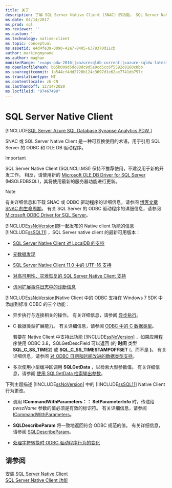 ```yaml
---
title: 关于
description: 了解 SQL Server Native Client (SNAC) 的功能。 SQL Server Native Client 指 ODBC，SQL Server 的 OLE DB 驱动程序。
ms.date: 04/14/2017
ms.prod: sql
ms.reviewer: ''
ms.custom: ''
ms.technology: native-client
ms.topic: conceptual
ms.assetid: e4d4fe39-0090-42a7-8405-6378370d11cb
author: markingmyname
ms.author: maghan
monikerRange: '>=aps-pdw-2016||=azuresqldb-current||=azure-sqldw-latest||>=sql-server-2016||>=sql-server-linux-2017||=azuresqldb-mi-current'
ms.openlocfilehash: b65b009d5dc88dc9d5a0cd5cc6f5592c8160c8bb
ms.sourcegitcommit: 1a544cf4dd2720b124c3697d1e62ae7741db757c
ms.translationtype: MT
ms.contentlocale: zh-CN
ms.lasthandoff: 12/14/2020
ms.locfileid: "97467498"
---
```

# <a name="sql-server-native-client"></a>SQL Server Native Client
[!INCLUDE[SQL Server Azure SQL Database Synapse Analytics PDW ](../../includes/applies-to-version/sql-asdb-asdbmi-asa-pdw.md)]

SNAC 或 SQL Server Native Client 是一种可互换使用的术语，用于引用 SQL Server 的 ODBC 和 OLE DB 驱动程序。

> [!IMPORTANT] 
> SQL Server Native Client (SQLNCLI.MSI) 保持不推荐使用，不建议用于新的开发工作。 相反，请使用新的 [Microsoft OLE DB Driver for SQL Server](../../connect/oledb/oledb-driver-for-sql-server.md) (MSOLEDBSQL)，其将使用最新的服务器功能进行更新。

> [!NOTE]
> 有关详细信息和下载 SNAC 或 ODBC 驱动程序的详细信息，请参阅 [博客文章 SNAC 的生命周期](/archive/blogs/sqlreleaseservices/snac-lifecycle-explained)。
> 有关 SQL Server 的 ODBC 驱动程序的详细信息，请参阅 [Microsoft ODBC Driver for SQL Server](../../connect/odbc/microsoft-odbc-driver-for-sql-server.md)。  

 [!INCLUDE[ssNoVersion](../../includes/ssnoversion-md.md)]随一起发布的 Native client 功能的信息 [!INCLUDE[ssSQL11](../../includes/sssql11-md.md)] ，SQL Server native client 的最新可用版本：

-   [SQL Server Native Client 对 LocalDB 的支持](../../relational-databases/native-client/features/sql-server-native-client-support-for-localdb.md)  

-   [元数据发现](../../relational-databases/native-client/features/metadata-discovery.md)  

-   [SQL Server Native Client 11.0 中的 UTF-16 支持](../../relational-databases/native-client/features/utf-16-support-in-sql-server-native-client-11-0.md)  

-   [对高可用性、灾难恢复的 SQL Server Native Client 支持](../../relational-databases/native-client/features/sql-server-native-client-support-for-high-availability-disaster-recovery.md)  

-   [访问扩展事件日志中的诊断信息](../../relational-databases/native-client/features/accessing-diagnostic-information-in-the-extended-events-log.md)  

[!INCLUDE[ssNoVersion](../../includes/ssnoversion-md.md)]Native Client 中的 ODBC 支持在 Windows 7 SDK 中添加到标准 ODBC 的三个功能：  

-   异步执行与连接相关的操作。 有关详细信息，请参阅 [异步执行](../../odbc/reference/develop-app/asynchronous-execution-polling-method.md)。  

-   C 数据类型扩展能力。 有关详细信息，请参阅 [ODBC 中的 C 数据类型](../../odbc/reference/develop-app/c-data-types-in-odbc.md)。  

     若要在 Native Client 中支持此功能 [!INCLUDE[ssNoVersion](../../includes/ssnoversion-md.md)] ，如果应用程序使用 ODBC 3.8，SQLGetDescField 可以返回 (的 **时间** 类型 **SQL_C_SS_TIME2**) 或 **SQL_C_SS_TIMESTAMPOFFSET** (，而不是 **)**。 有关详细信息，请参阅 [对 ODBC 日期和时间改进的数据类型支持](../../relational-databases/native-client-odbc-date-time/data-type-support-for-odbc-date-and-time-improvements.md)。  

-   多次使用小型缓冲区调用 **SQLGetData** ，以检索大型参数值。 有关详细信息，请参阅 [使用 SQLGetData 检索输出参数](../../odbc/reference/develop-app/retrieving-output-parameters-using-sqlgetdata.md)。  

 下列主题描述 [!INCLUDE[ssNoVersion](../../includes/ssnoversion-md.md)] 中的 [!INCLUDE[ssSQL11](../../includes/sssql11-md.md)] Native Client 行为更改。  

-   调用 **ICommandWithParameters：： SetParameterInfo** 时，传递给 *pwszName* 参数的值必须是有效的标识符。 有关详细信息，请参阅 [ICommandWithParameters](../../relational-databases/native-client-ole-db-interfaces/icommandwithparameters.md)。  

-   **SQLDescribeParam** 将一致地返回符合 ODBC 规范的值。 有关详细信息，请参阅 [SQLDescribeParam](../../relational-databases/native-client-odbc-api/sqldescribeparam.md)。  

-   [处理字符转换时 ODBC 驱动程序行为的变化](../../relational-databases/native-client/features/odbc-driver-behavior-change-when-handling-character-conversions.md)  

## <a name="see-also"></a>请参阅  
[安装 SQL Server Native Client](../../relational-databases/native-client/applications/installing-sql-server-native-client.md)  
 [SQL Server Native Client 功能](../../relational-databases/native-client/features/sql-server-native-client-features.md)